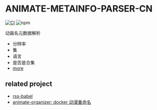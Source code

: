 # ANIMATE-METAINFO-PARSER-CN
[![CI](https://github.com/broven/animate-metainfo-parser-cn/actions/workflows/main.yml/badge.svg)](https://github.com/broven/animate-metainfo-parser-cn/actions/workflows/main.yml)
![npm](https://img.shields.io/npm/dt/animate-metainfo-parser-cn)

动画名元数据解析
- 分辨率
- 集
- 语言
- 是否是合集
- [more](https://github.com/broven/animate-metainfo-parser-cn/blob/master/test/animate.test.ts#L75)
## related project
- [rss-babel](https://github.com/broven/rss-babel)
- [animate-organizer: docker 动漫重命名](https://github.com/broven/animate-organizer)
